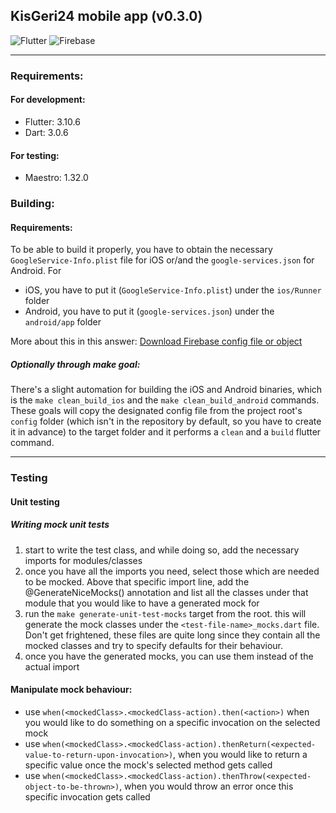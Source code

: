
## KisGeri24 mobile app (v0.3.0)
![Flutter](https://img.shields.io/badge/Flutter-%2302569B.svg?style=for-the-badge&logo=Flutter&logoColor=white) ![Firebase](https://img.shields.io/badge/firebase-%23039BE5.svg?style=for-the-badge&logo=firebase)
___  
### Requirements:
#### For development:
- Flutter: 3.10.6
- Dart: 3.0.6
#### For testing:
- Maestro: 1.32.0

### Building:
#### Requirements:
To be able to build it properly, you have to obtain the necessary `GoogleService-Info.plist` file for iOS or/and the `google-services.json` for Android.
For
- iOS, you have to put it (`GoogleService-Info.plist`) under the `ios/Runner` folder
- Android, you have to put it (`google-services.json`) under the `android/app` folder

More about this in this answer: [Download Firebase config file or object](https://support.google.com/firebase/answer/7015592?hl=en#zippy=,in-this-article)
##### Optionally through make goal:
There's a slight automation for building the iOS and Android binaries, which is the `make clean_build_ios` and the `make clean_build_android` commands. These goals will copy the designated config file from the project root's `config` folder (which isn't in the repository by default, so you have to create it in advance) to the target folder and it performs a `clean` and a `build` flutter command.

---
### Testing
#### Unit testing
##### Writing mock unit tests
1. start to write the test class, and while doing so, add the necessary imports for modules/classes
2. once you have all the imports you need, select those which are needed to be mocked. Above that specific import line, add the @GenerateNiceMocks() annotation and list all the classes under that module that you would like to have a generated mock for
3. run the `make generate-unit-test-mocks` target from the root. this will generate the mock classes under the `<test-file-name>_mocks.dart` file. Don't get frightened, these files are quite long since they contain all the mocked classes and try to specify defaults for their behaviour.
4. once you have the generated mocks, you can use them instead of the actual import

#### Manipulate mock behaviour:
- use `when(<mockedClass>.<mockedClass-action).then(<action>)` when you would like to do something on a specific invocation on the selected mock
- use `when(<mockedClass>.<mockedClass-action).thenReturn(<expected-value-to-return-upon-invocation>)`, when you would like to return a specific value once the mock's selected method gets called
- use `when(<mockedClass>.<mockedClass-action).thenThrow(<expected-object-to-be-thrown>)`, when you would throw an error once this specific invocation gets called